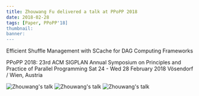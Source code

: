 ```yaml
---
title: Zhouwang Fu delivered a talk at PPoPP 2018
date: 2018-02-28
tags: [Paper, PPoPP'18]
thumbnail: 
banner:
---
```

Efficient Shuffle Management with SCache for DAG Computing Frameworks

PPoPP 2018: 23rd ACM SIGPLAN Annual Symposium on Principles and Practice of Parallel Programming
Sat 24 - Wed 28 February 2018 Vösendorf / Wien, Austria

![Zhouwang's talk](/2018/02/28/PPoPP-2018/pic1.jpg)
![Zhouwang's talk](/2018/02/28/PPoPP-2018/pic2.jpg)
![Zhouwang's talk](/2018/02/28/PPoPP-2018/pic3.jpg)